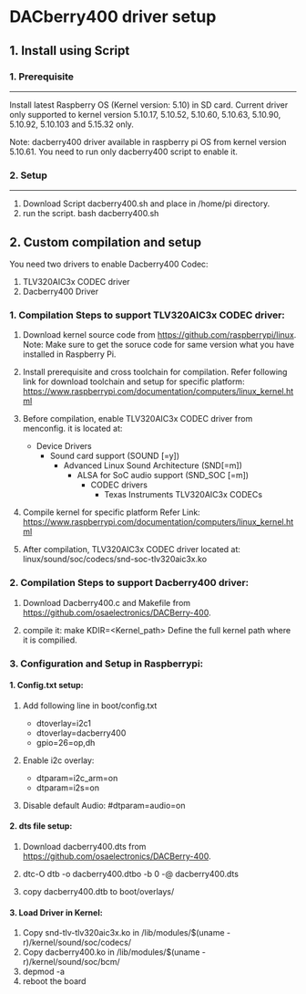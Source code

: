 # DACberry400 driver setup

## 1. Install using Script

### 1. Prerequisite
------------------------------------------------------------
Install latest Raspberry OS (Kernel version: 5.10) in SD card. 
Current driver only supported to kernel version 5.10.17, 5.10.52, 5.10.60, 5.10.63, 5.10.90, 5.10.92, 5.10.103 and 5.15.32 only.

Note: dacberry400 driver available in raspberry pi OS from kernel version 5.10.61. You need to run only dacberry400 script to enable it.

### 2. Setup
------------------------------------------------------------
1. Download Script dacberry400.sh and place in /home/pi directory. 
2. run the script.
    bash dacberry400.sh

## 2. Custom compilation and setup

You need two drivers to enable Dacberry400 Codec:

1) TLV320AIC3x CODEC driver
2) Dacberry400 Driver

### 1. Compilation Steps to support TLV320AIC3x CODEC driver:

1) Download kernel source code from https://github.com/raspberrypi/linux. 
   Note: Make sure to get the soruce code for same version what you have installed in Raspberry Pi.

2) Install prerequisite and cross toolchain for compilation. Refer following link for download toolchain and setup for specific platform: 
   https://www.raspberrypi.com/documentation/computers/linux_kernel.html
   
3) Before compilation, enable TLV320AIC3x CODEC driver from menconfig.
   it is located at:
   - Device Drivers
     - Sound card support (SOUND [=y])
	   - Advanced Linux Sound Architecture (SND[=m])
	     - ALSA for SoC audio support (SND_SOC [=m])
		   - CODEC drivers
			 - Texas Instruments TLV320AIC3x CODECs
4) Compile kernel for specific platform
	Refer Link: https://www.raspberrypi.com/documentation/computers/linux_kernel.html
	
5) After compilation, TLV320AIC3x CODEC driver located at:
	linux/sound/soc/codecs/snd-soc-tlv320aic3x.ko

### 2. Compilation Steps to support Dacberry400 driver:

1) Download Dacberry400.c and Makefile from https://github.com/osaelectronics/DACBerry-400.

2) compile it: make KDIR=<Kernel_path>
	Define the full kernel path where it is compilied.

	
### 3. Configuration and Setup in Raspberrypi:

#### 1. Config.txt setup:

1) Add following line in boot/config.txt
    - dtoverlay=i2c1
	- dtoverlay=dacberry400
	- gpio=26=op,dh
 
2) Enable i2c overlay:
	- dtparam=i2c_arm=on
	- dtparam=i2s=on
	
3) Disable default Audio: 
	#dtparam=audio=on
	
#### 2. dts file setup:

1) Download dacberry400.dts from https://github.com/osaelectronics/DACBerry-400.

2) dtc-O dtb -o dacberry400.dtbo -b 0 -@ dacberry400.dts

3) copy dacberry400.dtb to boot/overlays/

#### 3. Load Driver in Kernel:

1) Copy snd-tlv-tlv320aic3x.ko in /lib/modules/$(uname -r)/kernel/sound/soc/codecs/
2) Copy dacberry400.ko in /lib/modules/$(uname -r)/kernel/sound/soc/bcm/
3) depmod -a
4) reboot the board

